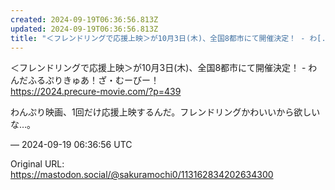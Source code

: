 ```yaml
---
created: 2024-09-19T06:36:56.813Z
updated: 2024-09-19T06:36:56.813Z
title: "＜フレンドリングで応援上映＞が10月3日(木)、全国8都市にて開催決定！ - わ[...]"
---
```


<p>＜フレンドリングで応援上映＞が10月3日(木)、全国8都市にて開催決定！ - わんだふるぷりきゅあ！ざ・むーびー！ <br /><a href="https://2024.precure-movie.com/?p=439" target="_blank" rel="nofollow noopener" translate="no"><span class="invisible">https://</span><span class="">2024.precure-movie.com/?p=439</span><span class="invisible"></span></a></p><p>わんぷり映画、1回だけ応援上映するんだ。フレンドリングかわいいから欲しいな…。</p>

&mdash; 2024-09-19 06:36:56 UTC

Original URL: https://mastodon.social/@sakuramochi0/113162834202634300
